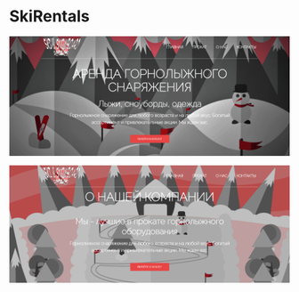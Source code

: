 # SkiRentals
![MainPagePic](https://github.com/KostyaKarpin/SkiRentals/blob/main/main.png)

![AboutPagePic](https://github.com/KostyaKarpin/SkiRentals/blob/main/about.png)
